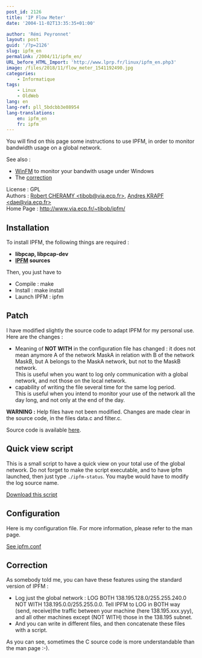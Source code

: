 ```yaml
---
post_id: 2126
title: 'IP Flow Meter'
date: '2004-11-02T13:35:35+01:00'

author: 'Rémi Peyronnet'
layout: post
guid: '/?p=2126'
slug: ipfm_en
permalink: /2004/11/ipfm_en/
URL_before_HTML_Import: 'http://www.lprp.fr/linux/ipfm_en.php3'
image: /files/2018/11/flow_meter_1541192490.jpg
categories:
    - Informatique
tags:
    - Linux
    - OldWeb
lang: en
lang-ref: pll_5bdcbb3e08954
lang-translations:
    en: ipfm_en
    fr: ipfm
---
```


You will find on this page some instructions to use IPFM, in order to monitor bandwidth usage on a global network.

See also :

- [WinFM](/2001/09/winfm/) to monitor your bandwith usage under Windows
- The [correction](#corr)

License : GPL  
Authors : [Robert CHERAMY &lt;tibob@via.ecp.fr&gt;](mailto:tibob@via.ecp.fr), [Andres KRAPF &lt;dae@via.ecp.fr&gt;](mailto:dae@via.ecp.fr)  
Home Page : <a>http://www.via.ecp.fr/~tibob/ipfm/</a>

## Installation

To install IPFM, the following things are required :

- **libpcap, libpcap-dev**
- **[IPFM](http://www.via.ecp.fr/~tibob/ipfm/) sources**

Then, you just have to

- Compile : make
- Install : make install
- Launch IPFM : ipfm

## Patch

I have modified slightly the source code to adapt IPFM for my personal use.  
Here are the changes :

- Meaning of **NOT WITH** in the configuration file has changed : it does not mean anymore A of the network MaskA in relation with B of the network MaskB, but A belongs to the MaskA network, but not to the MaskB network.  
    This is useful when you want to log only communication with a global network, and not those on the local network.
- capability of writing the file several time for the same log period.  
    This is useful when you intend to monitor your use of the network all the day long, and not only at the end of the day.

**WARNING :** Help files have not been modified. Changes are made clear in the source code, in the files data.c and filter.c.

Source code is available [here](/files/old-web/linux/ipfm_0.10.4.modif_.tar.gz).

## Quick view script

This is a small script to have a quick view on your total use of the global network. Do not forget to make the script executable, and to have ipfm launched, then just type `./ipfm-status`. You maybe would have to modify the log source name.

[Download this script](/files/old-web/linux/ipfm-status)

## Configuration

Here is my configuration file. For more information, please refer to the man page.

[See ipfm.conf](/files/old-web/linux/ipfm.conf)

## Correction

As somebody told me, you can have these features using the standard version of IPFM :

- Log just the global network : LOG BOTH 138.195.128.0/255.255.240.0 NOT WITH 138.195.0.0/255.255.0.0. Tell IPFM to LOG in BOTH way (send, receive)the traffic between your machine (here 138.195.xxx.yyy), and all other machines except (NOT WITH) those in the 138.195 subnet.
- And you can write in different files, and then concatenate these files with a script.

As you can see, sometimes the C source code is more understandable than the man page :-).